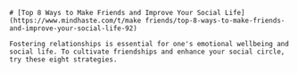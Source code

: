 
    # [Top 8 Ways to Make Friends and Improve Your Social Life](https://www.mindhaste.com/t/make friends/top-8-ways-to-make-friends-and-improve-your-social-life-92)

    Fostering relationships is essential for one's emotional wellbeing and social life. To cultivate friendships and enhance your social circle, try these eight strategies.
    